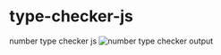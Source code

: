 # type-checker-js
 number type checker js
![number type checker output](https://github.com/krupesh788/type-checker-js/assets/71176180/8548374b-493a-46a4-9f6c-548b765789e8)

